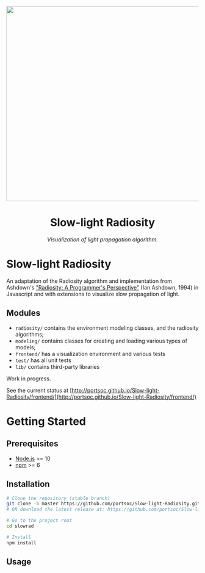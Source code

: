 

<p align="center"><img width ="512" src="bench-room.gif"/></p>

<h1 align="center">Slow-light Radiosity</h1>
<p align="center"><i>Visualization of light propagation algorithm.</i></p>

# Slow-light Radiosity

An adaptation of the Radiosity algorithm and implementation from Ashdown's ["Radiosity: A Programmer's Perspective"](https://dl.acm.org/doi/book/10.5555/527751) (Ian Ashdown, 1994) in Javascript and with extensions to visualize slow propagation of light.

## Modules

* `radiosity/` contains the environment modeling classes, and the radiosity algorithms;
* `modeling/` contains classes for creating and loading various types of models;
* `frontend/` has a visualization environment and various tests
* `test/` has all unit tests
* `lib/` contains third-party libraries

Work in progress.

See the current status at [http://portsoc.github.io/Slow-light-Radiosity/frontend/](http://portsoc.github.io/Slow-light-Radiosity/frontend/)

# Getting Started

## Prerequisites

* [Node.js](https://nodejs.org/) >= 10
* [npm](https://www.npmjs.com/) >= 6

## Installation

```sh
# Clone the repository (stable branch)
git clone -b master https://github.com/portsoc/Slow-light-Radiosity.git slowrad
# OR download the latest release at: https://github.com/portsoc/Slow-light-Radiosity/releases/lastest

# Go to the project root
cd slowrad

# Install
npm install
```

## Usage

